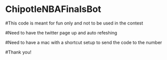 # ChipotleNBAFinalsBot
#This code is meant for fun only and not to be used in the contest

#Need to have the twitter page up and auto refeshing

#Need to have a mac with a shortcut setup to send the code to the number

#Thank you!


